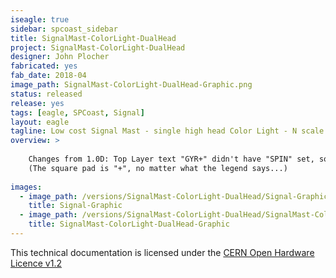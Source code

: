 ```yaml
---
iseagle: true
sidebar: spcoast_sidebar
title: SignalMast-ColorLight-DualHead
project: SignalMast-ColorLight-DualHead
designer: John Plocher
fabricated: yes
fab_date: 2018-04
image_path: SignalMast-ColorLight-DualHead-Graphic.png
status: released
release: yes
tags: [eagle, SPCoast, Signal]
layout: eagle
tagline: Low cost Signal Mast - single high head Color Light - N scale
overview: >
    
    Changes from 1.0D: Top Layer text "GYR+" didn't have "SPIN" set, so it was wrong side up and backward on the top row of upsidedown masts...
    (The square pad is "+", no matter what the legend says...)
    
images:
  - image_path: /versions/SignalMast-ColorLight-DualHead/Signal-Graphic.png
    title: Signal-Graphic
  - image_path: /versions/SignalMast-ColorLight-DualHead/SignalMast-ColorLight-DualHead-Graphic.png
    title: SignalMast-ColorLight-DualHead-Graphic
---
```



This technical documentation is licensed under the [CERN Open Hardware Licence v1.2](http://www.ohwr.org/attachments/2388/cern_ohl_v_1_2.txt)
